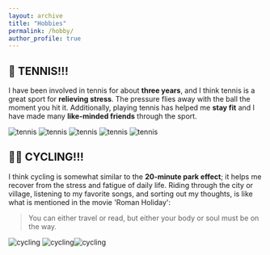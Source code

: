 ```yaml
---
layout: archive
title: "Hobbies"
permalink: /hobby/
author_profile: true
---
```


## 🎾 TENNIS!!!

I have been involved in tennis for about **three years**, and I think tennis is a great sport for **relieving stress**. The pressure flies away with the ball the moment you hit it. Additionally, playing tennis has helped me **stay fit** and I have made many **like-minded friends** through the sport.

![tennis](https://wzyyyds.github.io/ZhiyingWang/images/tennis2.jpg)
![tennis](https://wzyyyds.github.io/ZhiyingWang/images/tennis4.jpg)
![tennis](https://wzyyyds.github.io/ZhiyingWang/images/tennis1.jpg)
![tennis](https://wzyyyds.github.io/ZhiyingWang/images/tennis3.jpg)
![tennis](https://wzyyyds.github.io/ZhiyingWang/images/tennis5.jpg)


## 🚴‍♀ CYCLING!!!

I think cycling is somewhat similar to the **20-minute park effect**; it helps me recover from the stress and fatigue of daily life. Riding through the city or village, listening to my favorite songs, and sorting out my thoughts, is like what is mentioned in the movie 'Roman Holiday': 

> You can either travel or read, but either your body or soul must be on the way.

![cycling](https://wzyyyds.github.io/ZhiyingWang/images/cycle1.jpg)
![cycling](https://wzyyyds.github.io/ZhiyingWang/images/cycle3.jpg)![cycling](https://wzyyyds.github.io/ZhiyingWang/images/cycle2.jpg)